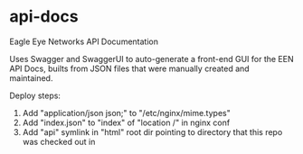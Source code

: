 api-docs
========

Eagle Eye Networks API Documentation

Uses Swagger and SwaggerUI to auto-generate a front-end GUI for the EEN API Docs, builts from JSON files that were manually created and maintained.

Deploy steps:
1. Add "application/json json;" to "/etc/nginx/mime.types"
1. Add "index.json" to "index" of "location /" in nginx conf
1. Add "api" symlink in "html" root dir pointing to directory that this repo was checked out in
